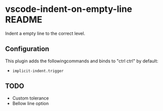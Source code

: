 # vscode-indent-on-empty-line README

Indent a empty line to the correct level.

## Configuration

This plugin adds the followingcommands and binds to "ctrl ctrl" by default:

- `implicit-indent.trigger`

## TODO

- Custom tolerance
- Bellow line option
